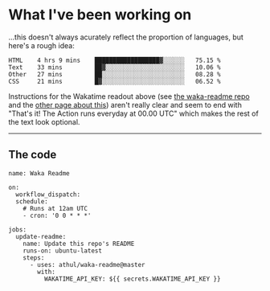 # What I've been working on

…this doesn't always acurately reflect the proportion of languages, but here's a rough idea:

<!--START_SECTION:waka-->
```text
HTML    4 hrs 9 mins    ██████████████████▓░░░░░░   75.15 % 
Text    33 mins         ██▓░░░░░░░░░░░░░░░░░░░░░░   10.06 % 
Other   27 mins         ██░░░░░░░░░░░░░░░░░░░░░░░   08.28 % 
CSS     21 mins         █▓░░░░░░░░░░░░░░░░░░░░░░░   06.52 % 
```
<!--END_SECTION:waka-->

Instructions for the Wakatime readout above (see [the waka-readme repo](https://github.com/athul/waka-readme) and the [other page about this](https://github.com/marketplace/actions/waka-readme)) aren't really clear and seem to end with "That's it! The Action runs everyday at 00.00 UTC" which makes the rest of the text look optional.

---

## The code

```
name: Waka Readme

on:
  workflow_dispatch:
  schedule:
    # Runs at 12am UTC
    - cron: '0 0 * * *'

jobs:
  update-readme:
    name: Update this repo's README
    runs-on: ubuntu-latest
    steps:
      - uses: athul/waka-readme@master
        with:
          WAKATIME_API_KEY: ${{ secrets.WAKATIME_API_KEY }}
```
